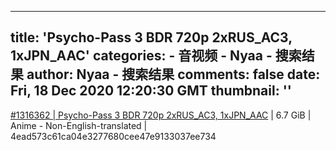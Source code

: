 
---
title: 'Psycho-Pass 3 BDR 720p 2xRUS_AC3, 1xJPN_AAC'
categories: 
    - 音视频
    - Nyaa - 搜索结果
author: Nyaa - 搜索结果
comments: false
date: Fri, 18 Dec 2020 12:20:30 GMT
thumbnail: ''
---

<div>   
<a href="https://nyaa.si/view/1316362">#1316362 | Psycho-Pass 3 BDR 720p 2xRUS_AC3, 1xJPN_AAC</a> | 6.7 GiB | Anime - Non-English-translated | 4ead573c61ca04e3277680cee47e9133037ee734  
</div>
            